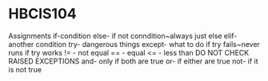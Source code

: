 # HBCIS104
Assignments
if-condition
else- if not conndition~always just else
elif- another condition
try- dangerous things
except- what to do if try fails~never runs if try works
!= - not equal
== - equal
<= - less than
DO NOT CHECK RAISED EXCEPTIONS
and- only if both are true
or- if either are true
not- if it is not true
